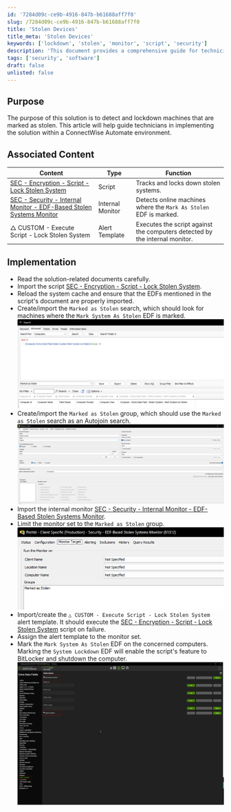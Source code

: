 ```yaml
---
id: '7284d09c-ce9b-4916-847b-b61688aff7f0'
slug: /7284d09c-ce9b-4916-847b-b61688aff7f0
title: 'Stolen Devices'
title_meta: 'Stolen Devices'
keywords: ['lockdown', 'stolen', 'monitor', 'script', 'security']
description: 'This document provides a comprehensive guide for technicians on how to detect and lockdown machines marked as stolen within a ConnectWise Automate environment. It includes implementation steps, associated scripts, and internal monitors to effectively manage stolen systems.'
tags: ['security', 'software']
draft: false
unlisted: false
---
```


## Purpose

The purpose of this solution is to detect and lockdown machines that are marked as stolen. This article will help guide technicians in implementing the solution within a ConnectWise Automate environment.

## Associated Content

| Content                                                                                                                                              | Type             | Function                                                           |
|------------------------------------------------------------------------------------------------------------------------------------------------------|------------------|--------------------------------------------------------------------|
| [SEC - Encryption - Script - Lock Stolen System](/docs/3fec514c-c0b2-4b19-92b7-d77c78e678a3)                                                         | Script           | Tracks and locks down stolen systems.                               |
| [SEC - Security - Internal Monitor - EDF-Based Stolen Systems Monitor](/docs/c528df82-8309-4fc8-898e-db75e13a594d)                     | Internal Monitor  | Detects online machines where the `Mark As Stolen` EDF is marked. |
| △ CUSTOM - Execute Script - Lock Stolen System                                                                                                     | Alert Template    | Executes the script against the computers detected by the internal monitor. |

## Implementation

- Read the solution-related documents carefully.
- Import the script [SEC - Encryption - Script - Lock Stolen System](/docs/3fec514c-c0b2-4b19-92b7-d77c78e678a3).
- Reload the system cache and ensure that the EDFs mentioned in the script's document are properly imported.
- Create/import the `Marked as Stolen` search, which should look for machines where the `Mark System As Stolen` EDF is marked.  
  ![Marked as Stolen Search](../../static/img/Stolen-Devices/image_1.png)
- Create/import the `Marked as Stolen` group, which should use the `Marked as Stolen` search as an Autojoin search.  
  ![Marked as Stolen Group](../../static/img/Stolen-Devices/image_2.png)
- Import the internal monitor [SEC - Security - Internal Monitor - EDF-Based Stolen Systems Monitor](/docs/c528df82-8309-4fc8-898e-db75e13a594d).
- Limit the monitor set to the `Marked as Stolen` group.  
  ![Limit Monitor Set](../../static/img/Stolen-Devices/image_3.png)
- Import/create the `△ CUSTOM - Execute Script - Lock Stolen System` alert template. It should execute the [SEC - Encryption - Script - Lock Stolen System](/docs/3fec514c-c0b2-4b19-92b7-d77c78e678a3) script on failure.
- Assign the alert template to the monitor set.
- Mark the `Mark System As Stolen` EDF on the concerned computers. Marking the `System Lockdown` EDF will enable the script's feature to BitLocker and shutdown the computer.  
  ![Mark System As Stolen](../../static/img/Stolen-Devices/image_4.png)



